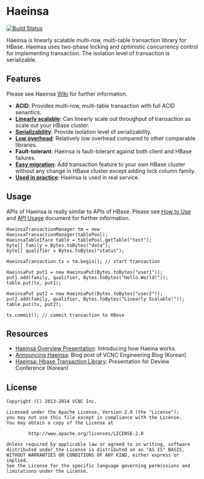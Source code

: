 # Haeinsa

[![Build Status](https://travis-ci.org/VCNC/haeinsa.svg?branch=master)](https://travis-ci.org/VCNC/haeinsa)

Haeinsa is linearly scalable multi-row, multi-table transaction library for HBase.
Haeinsa uses two-phase locking and optimistic concurrency control for implementing transaction.
The isolation level of transaction is serializable.

## Features

Please see Haeinsa [Wiki] for further information.

- **ACID**: Provides multi-row, multi-table transaction with full ACID senantics.
- **[Linearly scalable]**: Can linearly scale out throughput of transaction as scale out your HBase cluster.
- **[Serializability]**: Provide isolation level of serializability.
- **[Low overhead]**: Relatively low overhead compared to other comparable libraries.
- **Fault-tolerant**: Haeinsa is fault-tolerant against both client and HBase failures.
- **[Easy migration]**: Add transaction feature to your own HBase cluster without any change in HBase cluster except adding lock column family.
- **[Used in practice]**: Haeinsa is used in real service.

## Usage

APIs of Haeinsa is really similar to APIs of HBase. Please see [How to Use] and [API Usage] document for further information.

	HaeinsaTransactionManager tm = new HaeinsaTransactionManager(tablePool);
	HaeinsaTableIface table = tablePool.getTable("test");
	byte[] family = Bytes.toBytes("data");
	byte[] qualifier = Bytes.toBytes("status");

	HaeinsaTransaction tx = tm.begin(); // start transaction

	HaeinsaPut put1 = new HaeinsaPut(Bytes.toBytes("user1"));
	put1.add(family, qualifier, Bytes.toBytes("Hello World!"));
	table.put(tx, put1);

	HaeinsaPut put2 = new HaeinsaPut(Bytes.toBytes("user2"));
	put2.add(family, qualifier, Bytes.toBytes("Linearly Scalable!"));
	table.put(tx, put2);

	tx.commit(); // commit transaction to HBase

## Resources

- [Haeinsa Overview Presentation]: Introducing how Haeina works.
- [Announcing Haeinsa]: Blog post of VCNC Engineering Blog (Korean)
- [Haeinsa: Hbase Transaction Library]: Presentation for Deview Conference (Korean)

## License

	Copyright (C) 2013-2014 VCNC Inc.
	
	Licensed under the Apache License, Version 2.0 (the "License");
	you may not use this file except in compliance with the License.
	You may obtain a copy of the License at
	
	        http://www.apache.org/licenses/LICENSE-2.0
	
	Unless required by applicable law or agreed to in writing, software
	distributed under the License is distributed on an "AS IS" BASIS,
	WITHOUT WARRANTIES OR CONDITIONS OF ANY KIND, either express or implied.
	See the License for the specific language governing permissions and
	limitations under the License.

[Wiki]: https://github.com/vcnc/haeinsa/wiki
[How to Use]: https://github.com/vcnc/haeinsa/wiki/How-to-Use
[API Usage]: https://github.com/vcnc/haeinsa/wiki/API-Usage
[HBase]: http://hbase.apache.org/
[Serializability]: http://en.wikipedia.org/wiki/Serializability
[Percolator]: http://research.google.com/pubs/pub36726.html
[Haeinsa]: http://en.wikipedia.org/wiki/Haeinsa
[Tripitaka Koreana, or Palman Daejanggyeong]: http://en.wikipedia.org/wiki/Tripitaka_Koreana
[Haeinsa Overview Presentation]: https://speakerdeck.com/vcnc/haeinsa-overview-hbase-transaction-library
[Announcing Haeinsa]: http://engineering.vcnc.co.kr/2013/10/announcing-haeinsa/
[Linearly scalable]: https://github.com/vcnc/haeinsa/wiki/Performance
[Low overhead]: https://github.com/vcnc/haeinsa/wiki/Performance
[Easy Migration]: https://github.com/vcnc/haeinsa/wiki/Migration-from-HBase
[Used in practice]: https://github.com/vcnc/haeinsa/wiki/Use-Case
[Haeinsa: Hbase Transaction Library]: https://speakerdeck.com/vcnc/haeinsa-hbase-transaction-library
